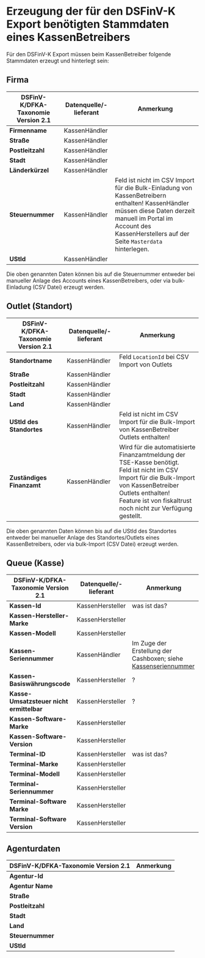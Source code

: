 # Erzeugung der für den DSFinV-K Export benötigten Stammdaten eines KassenBetreibers

Für den DSFinV-K Export müssen beim KassenBetreiber folgende Stammdaten erzeugt und hinterlegt sein:

## Firma

| DSFinV-K/DFKA-Taxonomie Version 2.1 | Datenquelle/-lieferant | Anmerkung                                                    |
| ----------------------------------- | ---------------------- | ------------------------------------------------------------ |
| **Firmenname**                      | KassenHändler          |                                                              |
| **Straße**                          | KassenHändler          |                                                              |
| **Postleitzahl**                    | KassenHändler          |                                                              |
| **Stadt**                           | KassenHändler          |                                                              |
| **Länderkürzel**                    | KassenHändler          |                                                              |
| **Steuernummer**                    | KassenHändler          | Feld ist nicht im CSV Import für die Bulk-Einladung von KassenBetreibern enthalten! KassenHändler müssen diese Daten derzeit manuell im Portal im Account des KassenHerstellers auf der Seite `Masterdata` hinterlegen. |
| **UStId**                           | KassenHändler          |                                                              |

Die oben genannten Daten können bis auf die Steuernummer entweder bei manueller Anlage des Accounts eines KassenBetreibers, oder via bulk-Einladung (CSV Datei) erzeugt werden.

## Outlet (Standort)

| DSFinV-K/DFKA-Taxonomie Version 2.1 | Datenquelle/-lieferant | Anmerkung                                                    |
| ----------------------------------- | ---------------------- | ------------------------------------------------------------ |
| **Standortname**                    | KassenHändler          | Feld `LocationId` bei CSV Import von Outlets                 |
| **Straße**                          | KassenHändler          |                                                              |
| **Postleitzahl**                    | KassenHändler          |                                                              |
| **Stadt**                           | KassenHändler          |                                                              |
| **Land**                            | KassenHändler          |                                                              |
| **UStId des Standortes**            | KassenHändler          | Feld ist nicht im CSV Import für die Bulk-Import von KassenBetreiber Outlets enthalten! |
| **Zuständiges Finanzamt**           | KassenHändler          | Wird für die automatisierte Finanzamtmeldung der TSE-Kasse benötigt. <br />Feld ist nicht im CSV Import für die Bulk-Import von KassenBetreiber Outlets enthalten!<br />Feature ist von fiskaltrust noch nicht zur Verfügung gestellt. |

Die oben genannten Daten können bis auf die UStId des Standortes entweder bei manueller Anlage des Standortes/Outlets eines KassenBetreibers, oder via bulk-Import (CSV Datei) erzeugt werden.



## Queue (Kasse)

| DSFinV-K/DFKA-Taxonomie Version 2.1      | Datenquelle/-lieferant | Anmerkung                                                    |
| ---------------------------------------- | ---------------------- | ------------------------------------------------------------ |
| **Kassen-Id**                            | KassenHersteller       | was ist das?                                                 |
| **Kassen-Hersteller-Marke**              | KassenHersteller       |                                                              |
| **Kassen-Modell**                        | KassenHersteller       |                                                              |
| **Kassen-Seriennummer**                  | KassenHändler          | Im Zuge der Erstellung der Cashboxen; siehe [Kassenseriennummer](https://github.com/fiskaltrust/productdescription-de-doc/tree/master/glossar#kassenseriennummer) |
| **Kassen-Basiswährungscode**             | KassenHersteller       | ?                                                            |
| **Kasse-Umsatzsteuer nicht ermittelbar** | KassenHersteller       | ?                                                            |
| **Kassen-Software-Marke**                | KassenHersteller       |                                                              |
| **Kassen-Software-Version**              | KassenHersteller       |                                                              |
| **Terminal-ID**                          | KassenHersteller       | was ist das?                                                 |
| **Terminal-Marke**                       | KassenHersteller       |                                                              |
| **Terminal-Modell**                      | KassenHersteller       |                                                              |
| **Terminal-Seriennummer**                | KassenHersteller       |                                                              |
| **Terminal-Software Marke**              | KassenHersteller       |                                                              |
| **Terminal-Software Version**            | KassenHersteller       |                                                              |

## Agenturdaten

| DSFinV-K/DFKA-Taxonomie Version 2.1 | Anmerkung |
| ----------------------------------- | --------- |
| **Agentur-Id**                      |           |
| **Agentur Name**                    |           |
| **Straße**                          |           |
| **Postleitzahl**                    |           |
| **Stadt**                           |           |
| **Land**                            |           |
| **Steuernummer**                    |           |
| **UStId**                           |           |



